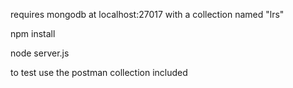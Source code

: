 requires mongodb at localhost:27017 with a collection named "lrs"

npm install

node server.js

to test use the postman collection included
